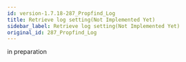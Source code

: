 ```yaml
---
id: version-1.7.18-287_Propfind_Log
title: Retrieve log setting(Not Implemented Yet)
sidebar_label: Retrieve log setting(Not Implemented Yet)
original_id: 287_Propfind_Log
---
```


in preparation

